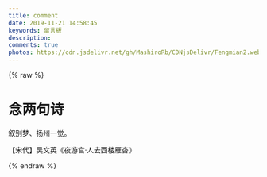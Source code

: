 ```yaml
---
title: comment
date: 2019-11-21 14:58:45
keywords: 留言板
description: 
comments: true
photos: https://cdn.jsdelivr.net/gh/MashiroRb/CDNjsDelivr/Fengmian2.webp
---
```

{% raw %}
<div class="entry-content">
  <div class="poem-wrap">
    <div class="poem-border poem-left">
    </div>
    <div class="poem-border poem-right">
    </div>
    <h1>
    念两句诗</h1>
    <p id="poem">
    叙别梦、扬州一觉。</p>
    <p id="info">
    【宋代】吴文英《夜游宫·人去西楼雁杳》</p>
  </div>
</div>
{% endraw %}
